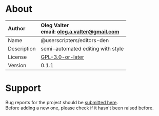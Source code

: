 
# About

| Author       | Oleg Valter<br>email: [oleg.a.valter@gmail.com](mailto:oleg.a.valter@gmail.com) |
| :----------- | :----------------------- |
| Name         | @userscripters/editors-den    |
| Description  | semi-automated editing with style           |
| License      | [GPL-3.0-or-later](https://spdx.org/licenses/GPL-3.0-or-later)                 |
| Version      | 0.1.1               |

# Support

Bug reports for the project should be [submitted here](https://github.com/userscripters/editors-den/issues).
<br>Before adding a new one, please check if it hasn't been raised before.
  